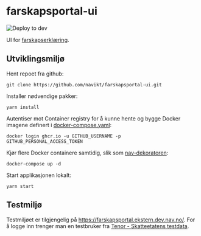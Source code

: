 # farskapsportal-ui

![Deploy to dev](https://github.com/navikt/farskapsportal-ui/workflows/Deploy%20to%20dev/badge.svg)

UI for [farskapserklæring](https://www.nav.no/erklaer-farskap).

## Utviklingsmiljø

Hent repoet fra github:

```
git clone https://github.com/navikt/farskapsportal-ui.git
```

Installer nødvendige pakker:

```
yarn install
```

Autentiser mot Container registry for å kunne hente og bygge Docker imagene definert
i [docker-compose.yaml](docker-compose.yaml):

```
docker login ghcr.io -u GITHUB_USERNAME -p GITHUB_PERSONAL_ACCESS_TOKEN
```

Kjør flere Docker containere samtidig, slik som [nav-dekoratoren](https://github.com/navikt/nav-dekoratoren):

```
docker-compose up -d
```

Start applikasjonen lokalt:

```
yarn start
```

## Testmiljø

Testmiljøet er tilgjengelig på https://farskapsportal.ekstern.dev.nav.no/. For å logge inn trenger man en
testbruker fra [Tenor - Skatteetatens testdata](https://www.skatteetaten.no/skjema/testdata/).